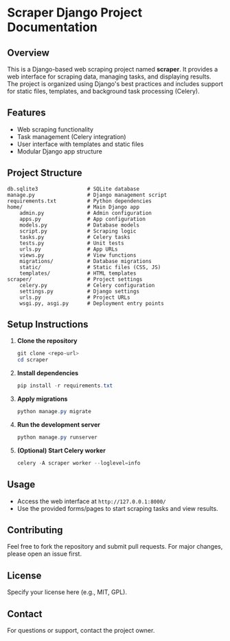 # Scraper Django Project Documentation

## Overview

This is a Django-based web scraping project named **scraper**. It provides a web interface for scraping data, managing tasks, and displaying results. The project is organized using Django's best practices and includes support for static files, templates, and background task processing (Celery).

## Features

- Web scraping functionality
- Task management (Celery integration)
- User interface with templates and static files
- Modular Django app structure

## Project Structure

```
db.sqlite3                # SQLite database
manage.py                 # Django management script
requirements.txt          # Python dependencies
home/                     # Main Django app
    admin.py              # Admin configuration
    apps.py               # App configuration
    models.py             # Database models
    script.py             # Scraping logic
    tasks.py              # Celery tasks
    tests.py              # Unit tests
    urls.py               # App URLs
    views.py              # View functions
    migrations/           # Database migrations
    static/               # Static files (CSS, JS)
    templates/            # HTML templates
scraper/                  # Project settings
    celery.py             # Celery configuration
    settings.py           # Django settings
    urls.py               # Project URLs
    wsgi.py, asgi.py      # Deployment entry points
```

## Setup Instructions

1. **Clone the repository**

   ```powershell
   git clone <repo-url>
   cd scraper
   ```

2. **Install dependencies**

   ```powershell
   pip install -r requirements.txt
   ```

3. **Apply migrations**

   ```powershell
   python manage.py migrate
   ```

4. **Run the development server**

   ```powershell
   python manage.py runserver
   ```

5. **(Optional) Start Celery worker**
   ```powershell
   celery -A scraper worker --loglevel=info
   ```

## Usage

- Access the web interface at `http://127.0.0.1:8000/`
- Use the provided forms/pages to start scraping tasks and view results.

## Contributing

Feel free to fork the repository and submit pull requests. For major changes, please open an issue first.

## License

Specify your license here (e.g., MIT, GPL).

## Contact

For questions or support, contact the project owner.

